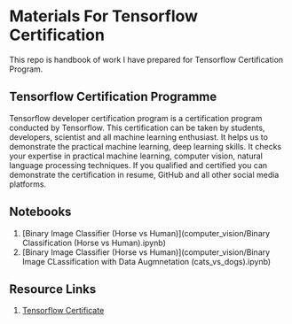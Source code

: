# Materials For Tensorflow Certification

This repo is handbook of work I have prepared for Tensorflow Certification Program. 

## Tensorflow Certification Programme
Tensorflow developer certification program is a certification program conducted by Tensorflow. This certification can be taken by students, developers, scientist and all machine learning enthusiast. It helps us to demonstrate the practical machine learning, deep learning skills. It checks your expertise in practical machine learning, computer vision, natural language processing techniques. If you qualified and certified you can demonstrate the certification in resume, GitHub and all other social media platforms.

## Notebooks
1) [Binary Image Classifier (Horse vs Human)](computer_vision/Binary Classification (Horse vs Human).ipynb) <br>
2) [Binary Image Classifier (Horse vs Human)](computer_vision/Binary Image CLassification with Data Augmnetation (cats_vs_dogs).ipynb) <br>


## Resource Links
1) [Tensorflow Certificate](https://www.tensorflow.org/certificate)